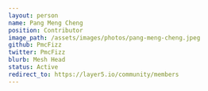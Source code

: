 ```yaml
---
layout: person
name: Pang Meng Cheng
position: Contributor
image_path: /assets/images/photos/pang-meng-cheng.jpeg
github: PmcFizz
twitter: PmcFizz
blurb: Mesh Head
status: Active
redirect_to: https://layer5.io/community/members
---
```

